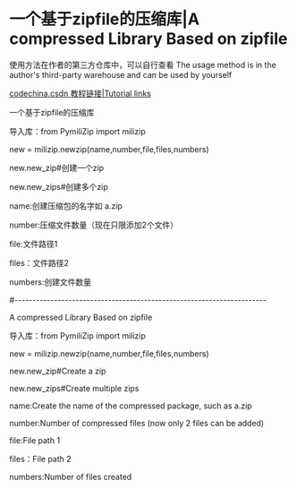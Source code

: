 # 一个基于zipfile的压缩库|A compressed Library Based on zipfile

使用方法在作者的第三方仓库中，可以自行查看
The usage method is in the author's third-party warehouse and can be used by yourself

[codechina.csdn 教程链接|Tutorial links](https://codechina.csdn.net/qq_53280175/pymilizip)


一个基于zipfile的压缩库

导入库：from PymiliZip import milizip

new = milizip.newzip(name,number,file,files,numbers)

new.new_zip#创建一个zip

new.new_zips#创建多个zip

name:创建压缩包的名字如 a.zip

number:压缩文件数量（现在只限添加2个文件）

file:文件路径1

files：文件路径2

numbers:创建文件数量

#----------------------------------------------------------------------

A compressed Library Based on zipfile

导入库：from PymiliZip import milizip

new = milizip.newzip(name,number,file,files,numbers)

new.new_zip#Create a zip

new.new_zips#Create multiple zips

name:Create the name of the compressed package, such as a.zip

number:Number of compressed files (now only 2 files can be added)

file:File path 1

files：File path 2

numbers:Number of files created
